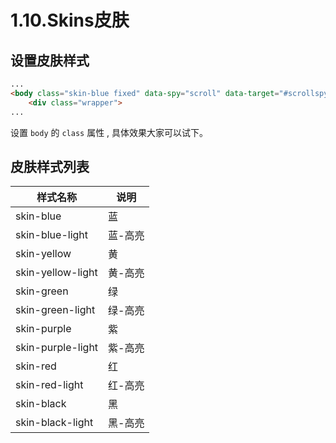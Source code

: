 # 1.10.Skins皮肤

## 设置皮肤样式

```html
...
<body class="skin-blue fixed" data-spy="scroll" data-target="#scrollspy">
    <div class="wrapper">
...
```

设置 `body` 的 `class` 属性 , 具体效果大家可以试下。

## 皮肤样式列表

样式名称 | 说明
-----|--------------
skin-blue	        | 蓝
skin-blue-light	    | 蓝-高亮
skin-yellow	        | 黄
skin-yellow-light	| 黄-高亮
skin-green	        | 绿
skin-green-light	| 绿-高亮
skin-purple	        | 紫
skin-purple-light	| 紫-高亮
skin-red	        | 红
skin-red-light	    | 红-高亮
skin-black	        | 黑
skin-black-light    | 黑-高亮
